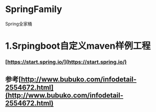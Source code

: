 # SpringFamily
Spring全家桶
# 1.Srpingboot自定义maven样例工程
### [https://start.spring.io/](https://start.spring.io/)
## 参考[http://www.bubuko.com/infodetail-2554672.html](http://www.bubuko.com/infodetail-2554672.html)
